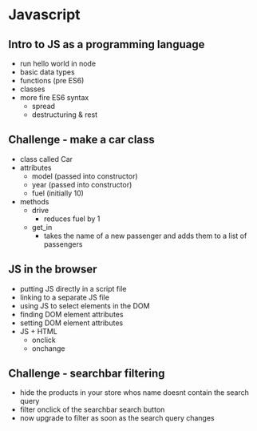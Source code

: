 # Javascript

## Intro to JS as a programming language
- run hello world in node
- basic data types
- functions (pre ES6)
- classes
- more fire ES6 syntax
    - spread
    - destructuring & rest

## Challenge - make a car class
- class called Car
- attributes
    - model (passed into constructor)
    - year (passed into constructor)
    - fuel (initially 10)
- methods
    - drive
        - reduces fuel by 1
    - get_in
        - takes the name of a new passenger and adds them to a list of passengers
    
## JS in the browser
- putting JS directly in a script file
- linking to a separate JS file
- using JS to select elements in the DOM
- finding DOM element attributes
- setting DOM element attributes
- JS + HTML
    - onclick
    - onchange

## Challenge - searchbar filtering
- hide the products in your store whos name doesnt contain the search query
- filter onclick of the searchbar search button
- now upgrade to filter as soon as the search query changes